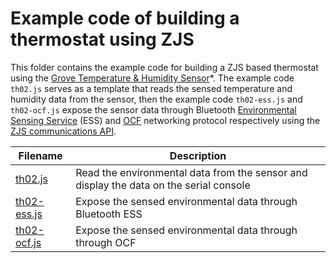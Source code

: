 Example code of building a thermostat using ZJS
===

This folder contains the example code for building a ZJS based thermostat using the [Grove Temperature & Humidity Sensor]*. The example code `th02.js` serves as a template that reads the sensed temperature and humidity data from the sensor, then the example code `th02-ess.js` and `th02-ocf.js` expose the sensor data through Bluetooth [Environmental Sensing Service] (ESS) and [OCF] networking protocol respectively using the [ZJS communications API].

| Filename | Description |
|----------|-------------|
| [th02.js](./th02.js)     | Read the environmental data from the sensor and display the data on the serial console |
| [th02-ess.js](./th02-ess.js) | Expose the sensed environmental data through Bluetooth ESS |
| [th02-ocf.js](./th02-ocf.js) | Expose the sensed environmental data through through OCF |

[Grove Temperature & Humidity Sensor]: http://wiki.seeed.cc/Grove-TemptureAndHumidity_Sensor-High-Accuracy_AndMini-v1.0
[Environmental Sensing Service]: https://www.bluetooth.org/docman/handlers/downloaddoc.ashx?doc_id=294797
[OCF]: https://openconnectivity.org
[ZJS communications API]: https://github.com/01org/zephyr.js/blob/master/docs/API.md#communications
